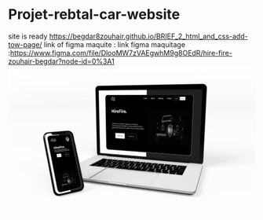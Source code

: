 # Projet-rebtal-car-website
  site is ready  https://begdar8zouhair.github.io/BRIEF_2_html_and_css-add-tow-page/
  link of figma maquite : link figma maquitage :https://www.figma.com/file/DlooMW7zVAEgwhM9g8OEdR/hire-fire-zouhair-begdar?node-id=0%3A1
<img src="homepage.png"/>
